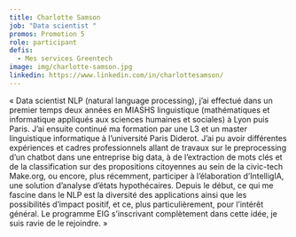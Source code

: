 ```yaml
---
title: Charlotte Samson
job: "Data scientist "
promos: Promotion 5
role: participant
defis: 
  - Mes services Greentech
image: img/charlotte-samson.jpg
linkedin: https://www.linkedin.com/in/charlottesamson/
---
```

« Data scientist NLP (natural language processing), j’ai effectué dans un premier temps deux années en MIASHS linguistique (mathématiques et informatique appliqués aux sciences humaines et sociales) à Lyon puis Paris. J’ai ensuite continué ma formation par une L3 et un master linguistique informatique à l’université Paris Diderot. J’ai pu avoir différentes expériences et cadres professionnels allant de travaux sur le preprocessing d’un chatbot dans une entreprise big data, à de l’extraction de mots clés et de la classification sur des propositions citoyennes au sein de la civic-tech Make.org, ou encore, plus récemment, participer à l’élaboration d’IntelligIA, une solution d’analyse d’états hypothécaires. Depuis le début, ce qui me fascine dans le NLP est la diversité des applications ainsi que les possibilités d’impact positif, et ce, plus particulièrement, pour l’intérêt général. Le programme EIG s’inscrivant complètement dans cette idée, je suis ravie de le rejoindre. »
